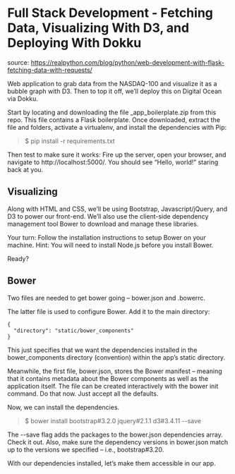 # Full Stack Development - Fetching Data, Visualizing With D3, and Deploying With Dokku

source: https://realpython.com/blog/python/web-development-with-flask-fetching-data-with-requests/

Web application to grab data from the NASDAQ-100 and visualize it as a bubble graph with D3. Then to top it off, we’ll deploy this on Digital Ocean via Dokku.

Start by locating and downloading the file _app_boilerplate.zip from this repo. 
This file contains a Flask boilerplate. Once downloaded, extract the file and folders, activate a virtualenv, and install the dependencies with Pip:

> $ pip install -r requirements.txt


Then test to make sure it works: Fire up the server, open your browser, and navigate to http://localhost:5000/. You should see “Hello, world!” staring back at you.

## Visualizing
Along with HTML and CSS, we’ll be using Bootstrap, Javascript/jQuery, and D3 to power our front-end. 
We’ll also use the client-side dependency management tool Bower to download and manage these libraries.

Your turn: Follow the installation instructions to setup Bower on your machine. 
Hint: You will need to install Node.js before you install Bower.

Ready?

## Bower
Two files are needed to get bower going – bower.json and .bowerrc.

The latter file is used to configure Bower. Add it to the main directory:
```
{
  "directory": "static/bower_components"
}
```

This just specifies that we want the dependencies installed in the bower_components directory (convention) within the app’s static directory.

Meanwhile, the first file, bower.json, stores the Bower manifest – meaning that it contains metadata about the Bower components as well as the application itself. 
The file can be created interactively with the bower init command. Do that now. Just accept all the defaults.

Now, we can install the dependencies.

> $ bower install bootstrap#3.2.0 jquery#2.1.1 d3#3.4.11 --save

The --save flag adds the packages to the bower.json dependencies array. Check it out. Also, make sure the dependency versions in bower.json match up to the versions we specified – i.e., bootstrap#3.20.

With our dependencies installed, let’s make them accessible in our app.


